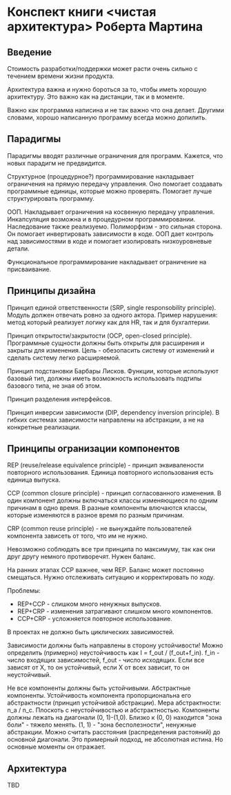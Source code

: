 # Конспект книги <чистая архитектура> Роберта Мартина

## Введение

Стоимость разработки/поддержки может расти очень сильно с течением времени жизни продукта.

Архитектура важна и нужно бороться за то, чтобы иметь хорошую архитектуру. Это важно как на дистанции, так и в моменте.

Важно как программа написина и не так важно что она делает. Другими словами, хорошо написанную программу всегда можно допилить.

## Парадигмы

Парадигмы вводят различные ограничения для программ. Кажется, что новых парадигм не предвидится.

Структурное (процедурное?) программирование накладывает ограничения на прямую передачу управления. Оно помогает создавать программные единицы, которые можно проверять. Помогает лучше структурировать программу.

ООП. Накладывает ограничения на косвенную передачу управления. Инкапсуляция возможна и в процедурном программировании. Наследование также реализуемо. Полиморфизм - это сильная сторона. Он помогает инвертировать зависимости в коде. ООП дает контроль над зависимостями в коде и помогает изолировать низкоуровневые детали.

Функциональное программирование накладывает ограничение на присваивание.

## Принципы дизайна

Принцип единой ответственности (SRP, single responsobility principle). Модуль должен отвечать ровно за одного актора. Пример нарушения: метод который реализует логику как для HR, так и для бухгалтерии. 

Принцип открытости/закрытости (OCP, open-closed principle). Программные сущности должны быть открыты для расширения и закрыты для изменения. Цель - обезопасить систему от изменений и сделать систему легко расширяемой.

Принцип подстановки Барбары Лисков. Функции, которые используют базовый тип, должны иметь возможность использовать подтипы базового типа, не зная об этом.

Принцип разделения интерфейсов.

Принцип инверсии зависимости (DIP, dependency inversion principle). В гибких системах зависимости направлены на абстракции, а не на конкретные реализации.

## Принципы огранизации компонентов

REP (reuse/release equivalence principle) - принцип эквивалености повторного использования. Единица повторного использования есть единица выпуска.

CCP (common closure principle) - принцип согласованного изменения. В один компонент должны включаться классы изменяющиеся по одним причинам в одно время. В разные компоненты влючаются классы, которые изменяются в разное время по разным причинам.

CRP (common reuse principle) - не вынуждайте пользователей компонента зависеть от того, что им не нужно.

Невозможно соблюдать все три принципа по максимуму, так как они друг другу немного противоречят. Нужен баланс.

На ранних этапах CCP важнее, чем REP. Баланс может постоянно смещаться. Нужно отслеживать ситуацию и корректировать по ходу.

Проблемы:

*  REP+CCP - слишком много ненужных выпусков.
*  REP+CRP - изменения затрагивают слишком много компонентов.
*  CCP+CRP - усложняется повторное использование.

В проектах не должно быть циклических зависимостей.

Зависимости должны быть направлены в сторону устойчивости! Можно определить (примерно) неустойчивость как I = f_out / (f_out+f_in). f_in - число входящих зависимостей, f_out - число исходящих. Если все зависят от X, то он устойчивый, если X от всех зависит, то он неустойчивый. 

Не все компоненты должны быть устойчивыми. Абстрактные компоненты. Устойчивость компонента пропорциональна его абстрактности (принцип устойчивой абстракции). Мера абстрактности: n_a / n_c. Плоскоть с неустойчивостью и абстрактностью. Компоненты должны лежать на диагонали (0, 1)-(1,0). Близко к (0, 0) находится "зона боли" - тяжело менять. (1, 1) - "зона бесполезности", ненужные абстракции. Можно считать расстояния (распределения растояний) до основной диагонали. Это примерный подход, не абсолютная истина. Но основные моменты он отражает.

## Архитектура

TBD
